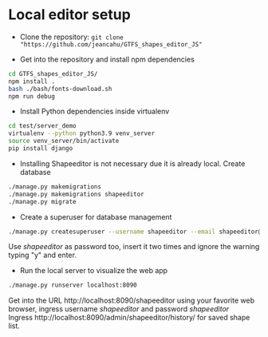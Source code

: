 # Local editor setup

- Clone the repository: `git clone "https://github.com/jeancahu/GTFS_shapes_editor_JS"` </br>

- Get into the repository and install npm dependencies
```bash
cd GTFS_shapes_editor_JS/
npm install .
bash ./bash/fonts-download.sh
npm run debug
```

- Install Python dependencies inside virtualenv
```bash
cd test/server_demo
virtualenv --python python3.9 venv_server
source venv_server/bin/activate
pip install django
```

- Installing Shapeeditor is not necessary due it is already local. Create database
```bash
./manage.py makemigrations
./manage.py makemigrations shapeeditor
./manage.py migrate
```

- Create a superuser for database management
```bash
./manage.py createsuperuser --username shapeeditor --email shapeeditor@shapeeditor.com
```
Use _shapeeditor_ as password too, insert it two times and ignore the warning typing "y" and enter.

- Run the local server to visualize the web app
```bash
./manage.py runserver localhost:8090
```
Get into the URL http://localhost:8090/shapeeditor using your favorite web browser, ingress username _shapeeditor_ and password _shapeeditor_ </br>
Ingress http://localhost:8090/admin/shapeeditor/history/ for saved shape list.
